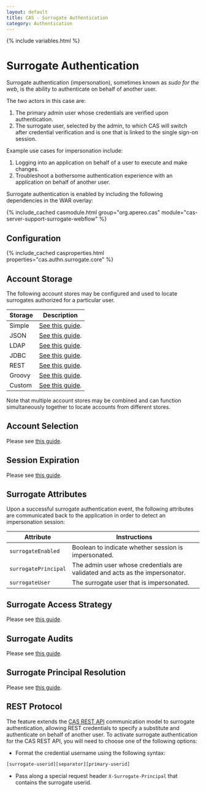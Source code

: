 ```yaml
---
layout: default
title: CAS - Surrogate Authentication
category: Authentication
---
```

{% include variables.html %}

# Surrogate Authentication

Surrogate authentication (impersonation), sometimes known as *sudo for the web*, 
is the ability to authenticate on behalf of another user. 

The two actors in this case are:

1. The primary admin user whose credentials are verified upon authentication.
2. The surrogate user, selected by the admin, to which CAS will switch after credential verification and is one that is linked to the single sign-on session.

Example use cases for impersonation include:

1. Logging into an application on behalf of a user to execute and make changes.
2. Troubleshoot a bothersome authentication experience with an application on behalf of another user.

Surrogate authentication is enabled by including the following dependencies in the WAR overlay:

{% include_cached casmodule.html group="org.apereo.cas" module="cas-server-support-surrogate-webflow" %}
    
## Configuration

{% include_cached casproperties.html properties="cas.authn.surrogate.core" %}

## Account Storage

The following account stores may be configured and used to locate surrogates authorized for a particular user.

| Storage | Description                                                     |
|---------|-----------------------------------------------------------------|
| Simple  | [See this guide](Surrogate-Authentication-Storage-Simple.html). |
| JSON    | [See this guide](Surrogate-Authentication-Storage-JSON.html).   |
| LDAP    | [See this guide](Surrogate-Authentication-Storage-LDAP.html).   |
| JDBC    | [See this guide](Surrogate-Authentication-Storage-JDBC.html).   |
| REST    | [See this guide](Surrogate-Authentication-Storage-REST.html).   |
| Groovy  | [See this guide](Surrogate-Authentication-Storage-Groovy.html). |
| Custom  | [See this guide](Surrogate-Authentication-Storage-Custom.html). |
     
Note that multiple account stores may be combined and can function simultaneously together to locate
accounts from different stores.

## Account Selection

Please see [this guide](Surrogate-Authentication-AccountSelection.html).

## Session Expiration

Please see [this guide](Surrogate-Authentication-Session-Expiration.html).

## Surrogate Attributes

Upon a successful surrogate authentication event, the following 
attributes are communicated back to the application in order to detect an impersonation session:

| Attribute            | Instructions                                                                 |
|----------------------|------------------------------------------------------------------------------|
| `surrogateEnabled`   | Boolean to indicate whether session is impersonated.                         |
| `surrogatePrincipal` | The admin user whose credentials are validated and acts as the impersonator. |
| `surrogateUser`      | The surrogate user that is impersonated.                                     |

## Surrogate Access Strategy

Please see [this guide](Surrogate-Authentication-AccessStrategy.html).             

## Surrogate Audits

Please see [this guide](Surrogate-Authentication-Audit.html).
 
## Surrogate Principal Resolution

Please see [this guide](Surrogate-Authentication-Principal-Resolution.html).

## REST Protocol

The feature extends the [CAS REST API](../protocol/REST-Protocol.html) communication model to surrogate authentication,
allowing REST credentials to specify a substitute and authenticate on behalf of another user. To activate surrogate authentication
for the CAS REST API, you will need to choose one of the following options:

- Format the credential username using the following syntax:

```bash
[surrogate-userid][separator][primary-userid]
```

- Pass along a special request header `X-Surrogate-Principal` that contains the surrogate userid.
